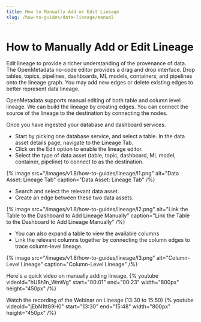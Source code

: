 ```yaml
---
title: How to Manually Add or Edit Lineage
slug: /how-to-guides/data-lineage/manual
---
```


# How to Manually Add or Edit Lineage

Edit lineage to provide a richer understanding of the provenance of data. The OpenMetadata no-code editor provides a drag and drop interface. Drop tables, topics, pipelines, dashboards, ML models, containers, and pipelines onto the lineage graph. You may add new edges or delete existing edges to better represent data lineage.

OpenMetadata supports manual editing of both table and column level lineage. We can build the lineage by creating edges. You can connect the source of the lineage to the destination by connecting the nodes.

Once you have ingested your database and dashboard services.
- Start by picking one database service, and select a table. In the data asset details page, navigate to the Lineage Tab.
- Click on the Edit option to enable the lineage editor.
- Select the type of data asset (table, topic, dashboard, ML model, container, pipeline) to connect to as the destination.

{% image
src="/images/v1.8/how-to-guides/lineage/l1.png"
alt="Data Asset: Lineage Tab"
caption="Data Asset: Lineage Tab"
/%}

- Search and select the relevant data asset.
- Create an edge between these two data assets.

{% image
src="/images/v1.8/how-to-guides/lineage/l2.png"
alt="Link the Table to the Dashboard to Add Lineage Manually"
caption="Link the Table to the Dashboard to Add Lineage Manually"
/%}

- You can also expand a table to view the available columns
- Link the relevant columns together by connecting the column edges to trace column-level lineage.

{% image
src="/images/v1.8/how-to-guides/lineage/l3.png"
alt="Column-Level Lineage"
caption="Column-Level Lineage"
/%}

Here's a quick video on manually adding lineage.
{%  youtube videoId="hU8h1n_WmWg" start="00:01" end="00:23" width="800px" height="450px" /%}

Watch the recording of the Webinar on Lineage (13:30 to 15:50)
{%  youtube videoId="jEbN1tt89H0" start="13:30" end="15:48" width="800px" height="450px" /%}